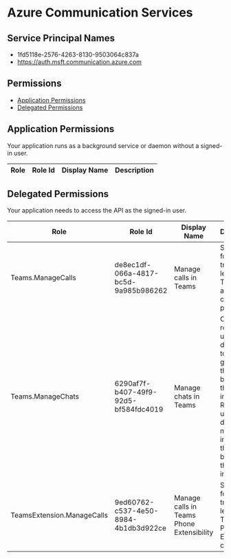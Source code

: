 # Azure Communication Services
## Service Principal Names
- 1fd5118e-2576-4263-8130-9503064c837a
- https://auth.msft.communication.azure.com

 ## Permissions
- [Application Permissions](#application-permissions)
- [Delegated Permissions](#delegated-permissions)

## Application Permissions
Your application runs as a background service or daemon without a signed-in user.

| Role | Role Id | Display Name | Description |
|---|---|---|---|

## Delegated Permissions
Your application needs to access the API as the signed-in user. 

| Role | Role Id | Display Name | Description |
|---|---|---|---|
| Teams.ManageCalls | de8ec1df-066a-4817-bc5d-9a985b986262 | Manage calls in Teams | Start, join, forward, transfer, or leave Teams calls and update call properties. |
| Teams.ManageChats | 6290af7f-b407-49f9-92d5-bf584fdc4019 | Manage chats in Teams | Create, read, update, and delete one to one or group chat threads on behalf of the signed-in user. Read, send, update, and delete messages in chat threads on behalf of the signed-in user. |
| TeamsExtension.ManageCalls | 9ed60762-c537-4e50-8984-4b1db3d922ce | Manage calls in Teams Phone Extensibility | Start, join, forward, transfer, or leave Teams Phone Extensibility calls. |

